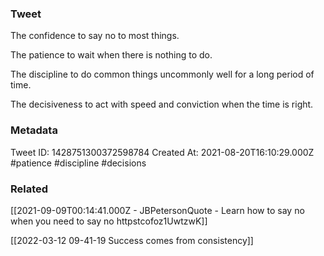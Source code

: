 ### Tweet
The confidence to say no to most things.

The patience to wait when there is nothing to do.

The discipline to do common things uncommonly well for a long period of time.
 
The decisiveness to act with speed and conviction when the time is right.

### Metadata
Tweet ID: 1428751300372598784
Created At: 2021-08-20T16:10:29.000Z
#patience 
#discipline
#decisions 

### Related
[[2021-09-09T00:14:41.000Z - JBPetersonQuote - Learn how to say no when you need to say no httpstcofoz1UwtzwK]]

[[2022-03-12 09-41-19 Success comes from consistency]]

